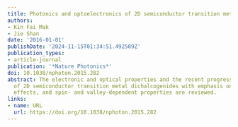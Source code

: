 ```yaml
---
title: Photonics and optoelectronics of 2D semiconductor transition metal dichalcogenides
authors:
- Kin Fai Mak
- Jie Shan
date: '2016-01-01'
publishDate: '2024-11-15T01:34:51.492509Z'
publication_types:
- article-journal
publication: '*Nature Photonics*'
doi: 10.1038/nphoton.2015.282
abstract: The electronic and optical properties and the recent progress in applications
  of 2D semiconductor transition metal dichalcogenides with emphasis on strong excitonic
  effects, and spin- and valley-dependent properties are reviewed.
links:
- name: URL
  url: https://doi.org/10.1038/nphoton.2015.282
---
```

